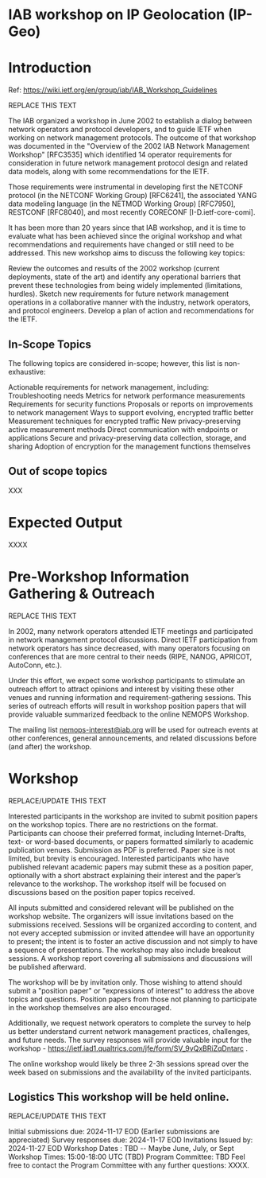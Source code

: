# IAB workshop on IP Geolocation (IP-Geo)

# Introduction

Ref: https://wiki.ietf.org/en/group/iab/IAB_Workshop_Guidelines

REPLACE THIS TEXT 

The IAB organized a workshop in June 2002 to establish a dialog between network operators and protocol developers, and to guide IETF when working on network management protocols. The outcome of that workshop was documented in the "Overview of the 2002 IAB Network Management Workshop" [RFC3535] which identified 14 operator requirements for consideration in future network management protocol design and related data models, along with some recommendations for the IETF.

Those requirements were instrumental in developing first the NETCONF protocol (in the NETCONF Working Group) [RFC6241], the associated YANG data modeling language (in the NETMOD Working Group) [RFC7950], RESTCONF [RFC8040], and most recently CORECONF [I-D.ietf-core-comi].

It has been more than 20 years since that IAB workshop, and it is time to evaluate what has been achieved since the original workshop and what recommendations and requirements have changed or still need to be addressed. This new workshop aims to discuss the following key topics:

Review the outcomes and results of the 2002 workshop (current deployments, state of the art) and identify any operational barriers that prevent these technologies from being widely implemented (limitations, hurdles).
Sketch new requirements for future network management operations in a collaborative manner with the industry, network operators, and protocol engineers.
Develop a plan of action and recommendations for the IETF.

## In-Scope Topics
The following topics are considered in-scope; however, this list is non-exhaustive:

Actionable requirements for network management, including:
Troubleshooting needs
Metrics for network performance measurements
Requirements for security functions
Proposals or reports on improvements to network management
Ways to support evolving, encrypted traffic better
Measurement techniques for encrypted traffic
New privacy-preserving active measurement methods
Direct communication with endpoints or applications
Secure and privacy-preserving data collection, storage, and sharing
Adoption of encryption for the management functions themselves

## Out of scope topics

XXX

# Expected Output

XXXX

# Pre-Workshop Information Gathering & Outreach

REPLACE THIS TEXT 

In 2002, many network operators attended IETF meetings and participated in network management protocol discussions. Direct IETF participation from network operators has since decreased, with many operators focusing on conferences that are more central to their needs (RIPE, NANOG, APRICOT, AutoConn, etc.).

Under this effort, we expect some workshop participants to stimulate an outreach effort to attract opinions and interest by visiting these other venues and running information and requirement-gathering sessions. This series of outreach efforts will result in workshop position papers that will provide valuable summarized feedback to the online NEMOPS Workshop.

The mailing list nemops-interest@iab.org will be used for outreach events at other conferences, general announcements, and related discussions before (and after) the workshop.

# Workshop

REPLACE/UPDATE THIS TEXT 

Interested participants in the workshop are invited to submit position papers on the workshop topics. There are no restrictions on the format. Participants can choose their preferred format, including Internet-Drafts, text- or word-based documents, or papers formatted similarly to academic publication venues. Submission as PDF is preferred. Paper size is not limited, but brevity is encouraged. Interested participants who have published relevant academic papers may submit these as a position paper, optionally with a short abstract explaining their interest and the paper’s relevance to the workshop. The workshop itself will be focused on discussions based on the position paper topics received.

All inputs submitted and considered relevant will be published on the workshop website. The organizers will issue invitations based on the submissions received. Sessions will be organized according to content, and not every accepted submission or invited attendee will have an opportunity to present; the intent is to foster an active discussion and not simply to have a sequence of presentations. The workshop may also include breakout sessions. A workshop report covering all submissions and discussions will be published afterward.

The workshop will be by invitation only. Those wishing to attend should submit a "position paper" or "expressions of interest" to address the above topics and questions. Position papers from those not planning to participate in the workshop themselves are also encouraged.

Additionally, we request network operators to complete the survey to help us better understand current network management practices, challenges, and future needs. The survey responses will provide valuable input for the workshop - https://ietf.iad1.qualtrics.com/jfe/form/SV_9vQxBRiZqDntarc .

The online workshop would likely be three 2-3h sessions spread over the week based on submissions and the availability of the invited participants.

## Logistics This workshop will be held online.

REPLACE/UPDATE THIS TEXT 

Initial submissions due: 2024-11-17 EOD (Earlier submissions are appreciated)
Survey responses due: 2024-11-17 EOD
Invitations Issued by: 2024-11-27 EOD
Workshop Dates : TBD -- Maybe June, July, or Sept
Workshop Times: 15:00-18:00 UTC (TBD)
Program Committee: TBD
Feel free to contact the Program Committee with any further questions: XXXX.
